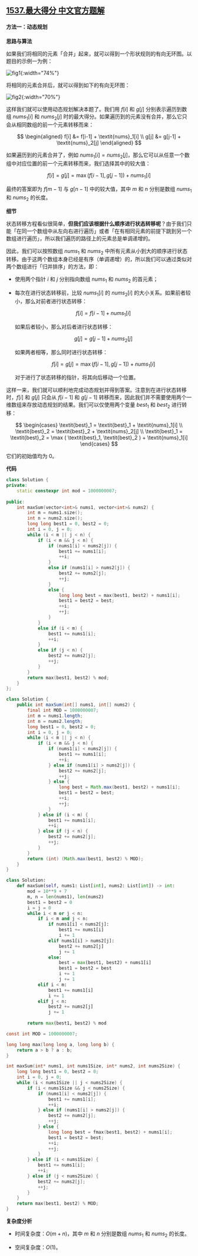 ## [1537.最大得分 中文官方题解](https://leetcode.cn/problems/get-the-maximum-score/solutions/100000/zui-da-de-fen-by-leetcode-solution)

#### 方法一：动态规划

**思路与算法**

如果我们将相同的元素「合并」起来，就可以得到一个形状规则的有向无环图。以题目的示例一为例：

![fig1](https://assets.leetcode-cn.com/solution-static/1537/1537_fig1.png){:width="74%"}

将相同的元素合并后，就可以得到如下的有向无环图：

![fig2](https://assets.leetcode-cn.com/solution-static/1537/1537_fig2.png){:width="70%"}

这样我们就可以使用动态规划解决本题了。我们用 $f[i]$ 和 $g[j]$ 分别表示遍历到数组 $\textit{nums}_1[i]$ 和 $\textit{nums}_2[j]$ 时的最大得分。如果遍历到的元素没有合并，那么它只会从相同数组的前一个元素转移而来：

$$
\begin{aligned}
f[i] &= f[i-1] + \textit{nums}_1[i] \\
g[j] &= g[j-1] + \textit{nums}_2[j]
\end{aligned}
$$

如果遍历到的元素合并了，例如 $\textit{nums}_1[i] = \textit{nums}_2[j]$，那么它可以从任意一个数组中对应位置的前一个元素转移而来，我们选择其中的较大值：

$$
f[i] = g[j] = \max{(f[i-1], g[j-1])} + \textit{nums}_1[i]
$$

最终的答案即为 $f[m-1]$ 与 $g[n-1]$ 中的较大值，其中 $m$ 和 $n$ 分别是数组 $\textit{nums}_1$ 和 $\textit{nums}_2$ 的长度。

**细节**

状态转移方程看似很简单，**但我们应该根据什么顺序进行状态转移呢**？由于我们只能「在同一个数组中从左向右进行遍历」或者「在有相同元素的前提下跳到另一个数组进行遍历」，所以我们遍历的路径上的元素总是单调递增的。

因此，我们可以按照数组 $\textit{nums}_1$ 和 $\textit{nums}_2$ 中所有元素从小到大的顺序进行状态转移。由于这两个数组本身已经是有序（单调递增）的，所以我们可以通过类似对两个数组进行「归并排序」的方法，即：

- 使用两个指针 $i$ 和 $j$ 分别指向数组 $\textit{nums}_1$ 和 $\textit{nums}_2$ 的首元素；

- 每次在进行状态转移前，比较 $\textit{nums}_1[i]$ 的 $\textit{nums}_2[i]$ 的大小关系。如果前者较小，那么对前者进行状态转移：

    $$
    f[i] = f[i-1] + \textit{nums}_1[i]
    $$
  
  如果后者较小，那么对后者进行状态转移：
  
  $$
    g[j] = g[j-1] + \textit{nums}_2[j]
  $$
  
  如果两者相等，那么同时进行状态转移：

  $$
    f[i] = g[j] = \max{(f[i-1], g[j-1])} + \textit{nums}_1[i]
  $$

  对于进行了状态转移的指针，将其向后移动一个位置。

这样一来，我们就可以顺利地完成动态规划并得到答案。注意到在进行状态转移时，$f[i]$ 和 $g[j]$ 只会从 $f[i-1]$ 和 $g[j-1]$ 转移而来，因此我们并不需要使用两个一维数组来存放动态规划的结果。我们可以仅使用两个变量 $\textit{best}_1$ 和 $\textit{best}_2$ 进行转移：

$$
\begin{cases}
\textit{best}_1 = \textit{best}_1 + \textit{nums}_1[i] \\
\textit{best}_2 = \textit{best}_2 + \textit{nums}_2[j] \\
\textit{best}_1 = \textit{best}_2 = \max ( \textit{best}_1, \textit{best}_2 ) + \textit{nums}_1[i]
\end{cases}
$$

它们的初始值均为 $0$。

**代码**

```C++ [sol1-C++]
class Solution {
private:
    static constexpr int mod = 1000000007;
    
public:
    int maxSum(vector<int>& nums1, vector<int>& nums2) {
        int m = nums1.size();
        int n = nums2.size();
        long long best1 = 0, best2 = 0;
        int i = 0, j = 0;
        while (i < m || j < n) {
            if (i < m && j < n) {
                if (nums1[i] < nums2[j]) {
                    best1 += nums1[i];
                    ++i;
                }
                else if (nums1[i] > nums2[j]) {
                    best2 += nums2[j];
                    ++j;
                }
                else {
                    long long best = max(best1, best2) + nums1[i];
                    best1 = best2 = best;
                    ++i;
                    ++j;
                }
            }
            else if (i < m) {
                best1 += nums1[i];
                ++i;
            }
            else if (j < n) {
                best2 += nums2[j];
                ++j;
            }
        }
        return max(best1, best2) % mod;
    }
};  
```

```Java [sol1-Java]
class Solution {
    public int maxSum(int[] nums1, int[] nums2) {
        final int MOD = 1000000007;
        int m = nums1.length;
        int n = nums2.length;
        long best1 = 0, best2 = 0;
        int i = 0, j = 0;
        while (i < m || j < n) {
            if (i < m && j < n) {
                if (nums1[i] < nums2[j]) {
                    best1 += nums1[i];
                    ++i;
                } else if (nums1[i] > nums2[j]) {
                    best2 += nums2[j];
                    ++j;
                } else {
                    long best = Math.max(best1, best2) + nums1[i];
                    best1 = best2 = best;
                    ++i;
                    ++j;
                }
            } else if (i < m) {
                best1 += nums1[i];
                ++i;
            } else if (j < n) {
                best2 += nums2[j];
                ++j;
            }
        }
        return (int) (Math.max(best1, best2) % MOD);
    }
}
```

```Python [sol1-Python3]
class Solution:
    def maxSum(self, nums1: List[int], nums2: List[int]) -> int:
        mod = 10**9 + 7
        m, n = len(nums1), len(nums2)
        best1 = best2 = 0
        i = j = 0
        while i < m or j < n:
            if i < m and j < n:
                if nums1[i] < nums2[j]:
                    best1 += nums1[i]
                    i += 1
                elif nums1[i] > nums2[j]:
                    best2 += nums2[j]
                    j += 1
                else:
                    best = max(best1, best2) + nums1[i]
                    best1 = best2 = best
                    i += 1
                    j += 1
            elif i < m:
                best1 += nums1[i]
                i += 1
            elif j < n:
                best2 += nums2[j]
                j += 1
        
        return max(best1, best2) % mod
```

```C [sol1-C]
const int MOD = 1000000007;

long long max(long long a, long long b) {
    return a > b ? a : b;
}

int maxSum(int* nums1, int nums1Size, int* nums2, int nums2Size) {
    long long best1 = 0, best2 = 0;
    int i = 0, j = 0;
    while (i < nums1Size || j < nums2Size) {
        if (i < nums1Size && j < nums2Size) {
            if (nums1[i] < nums2[j]) {
                best1 += nums1[i];
                ++i;
            } else if (nums1[i] > nums2[j]) {
                best2 += nums2[j];
                ++j;
            } else {
                long long best = fmax(best1, best2) + nums1[i];
                best1 = best2 = best;
                ++i;
                ++j;
            }
        } else if (i < nums1Size) {
            best1 += nums1[i];
            ++i;
        } else if (j < nums2Size) {
            best2 += nums2[j];
            ++j;
        }
    }
    return max(best1, best2) % MOD;
}
```

**复杂度分析**

- 时间复杂度：$O(m+n)$，其中 $m$ 和 $n$ 分别是数组 $\textit{nums}_1$ 和 $\textit{nums}_2$ 的长度。

- 空间复杂度：$O(1)$。